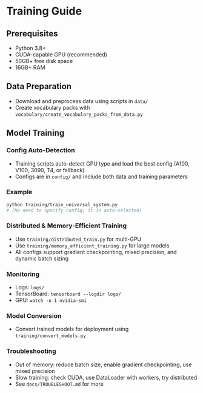 # Training Guide

## Prerequisites
- Python 3.8+
- CUDA-capable GPU (recommended)
- 50GB+ free disk space
- 16GB+ RAM

## Data Preparation
- Download and preprocess data using scripts in `data/`
- Create vocabulary packs with `vocabulary/create_vocabulary_packs_from_data.py`

## Model Training

### Config Auto-Detection
- Training scripts auto-detect GPU type and load the best config (A100, V100, 3090, T4, or fallback)
- Configs are in `config/` and include both data and training parameters

### Example
```bash
python training/train_universal_system.py
# (No need to specify config; it is auto-selected)
```

### Distributed & Memory-Efficient Training
- Use `training/distributed_train.py` for multi-GPU
- Use `training/memory_efficient_training.py` for large models
- All configs support gradient checkpointing, mixed precision, and dynamic batch sizing

### Monitoring
- Logs: `logs/`
- TensorBoard: `tensorboard --logdir logs/`
- GPU: `watch -n 1 nvidia-smi`

### Model Conversion
- Convert trained models for deployment using `training/convert_models.py`

### Troubleshooting
- Out of memory: reduce batch size, enable gradient checkpointing, use mixed precision
- Slow training: check CUDA, use DataLoader with workers, try distributed
- See `docs/TROUBLESHOOT.md` for more